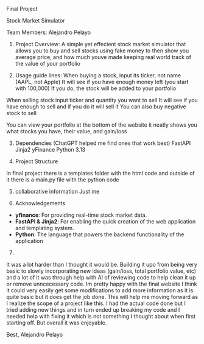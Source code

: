 Final Project

Stock Market Simulator

Team Members:
Alejandro Pelayo 

1. Project Overview:
A simple yet effecient stock market simulator that allows you to buy and sell stocks using fake money to then show you average price, and how much youve made keeping real world track of the value of your portfolio

2. Usage guide lines:
When buying a stock, input its ticker, not name (AAPL, not Apple)
It will see if you have enough money left (you start with 100,000)
If you do, the stock will be added to your portfolio 

When selling stock input ticker and quantity you want to sell
It will see if you have enough to sell and if you do it will sell it
You can also buy negative stock to sell

You can view your portfolio at the bottom of the website it neatly shows you what stocks you have, their value, and gain/loss

3. Dependencies (ChatGPT helped me find ones that work best)
FastAPI
Jinja2
yFinance 
Python 3.13

4. Project Structure

In final project there is a templates folder with the html code and outside of it there is a main.py file with the python code

5. collaborative information
   Just me

6. Acknowledgements 
- **yfinance**: For providing real-time stock market data.
- **FastAPI & Jinja2**: For enabling the quick creation of the web application and templating system.
- **Python**: The language that powers the backend functionality of the application

7.
It was a lot harder than I thought it would be. Building it upo from being very basic to slowly incorporating new ideas (gain/loss, total portfolio value, etc) and a lot of it was through help with AI of reviewing code to help clean it up or remove unncecessary code. Im pretty happy with the final website I think it could very easily get some modifications to add more information as it is quite basic but it does get the job done. This will help me moving forward as I realize the scope of a project like this. I had the actual code done but I tried adding new things and in turn ended up breaking my code and I needed help with fixing it which is not something I thought about when first starting off. But overall it was enjoyable. 

Best,
Alejandro Pelayo
